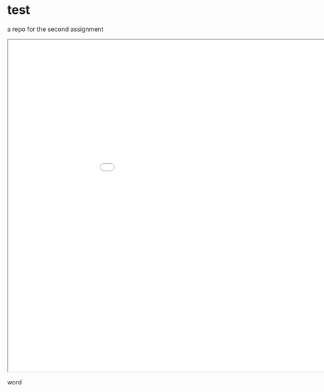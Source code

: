# test

a repo for the second assignment

<iframe src="chicago_map/index.html" height=768 width=1024></iframe>

word
